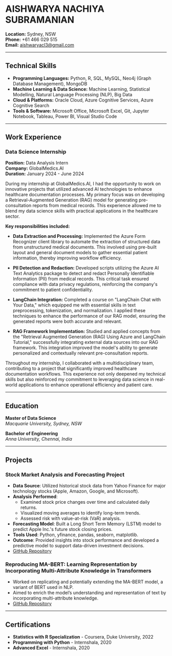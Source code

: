 # AISHWARYA NACHIYA SUBRAMANIAN

**Location:** Sydney, NSW  
**Phone:** +61 466 029 515  
**Email:** aishwaryacl3@gmail.com  

---

## Technical Skills
- **Programming Languages:** Python, R, SQL, MySQL, Neo4j (Graph Database Management), MongoDB
- **Machine Learning & Data Science:** Machine Learning, Statistical Modelling, Natural Language Processing (NLP), Big Data
- **Cloud & Platforms:** Oracle Cloud, Azure Cognitive Services, Azure Cognitive Search
- **Tools & Software:** Microsoft Office, Microsoft Excel, Git, Jupyter Notebook, Tableau, Power BI, Visual Studio Code

---

## Work Experience

### Data Science Internship

**Position:** Data Analysis Intern  
**Company:** GlobalMedics.AI  
**Duration:** January 2024 - June 2024

During my internship at GlobalMedics.AI, I had the opportunity to work on innovative projects that utilized advanced AI technologies to enhance healthcare documentation processes. My primary focus was on developing a Retrieval-Augmented Generation (RAG) model for generating pre-consultation reports from medical records. This experience allowed me to blend my data science skills with practical applications in the healthcare sector.

**Key responsibilities included:**

- **Data Extraction and Processing:** Implemented the Azure Form Recognizer client library to automate the extraction of structured data from unstructured medical documents. This involved using pre-built layout and general document models to gather essential patient information, thereby improving workflow efficiency.
  
- **PII Detection and Redaction:** Developed scripts utilizing the Azure AI Text Analytics package to detect and redact Personally Identifiable Information (PII) from medical records. This critical task ensured compliance with data privacy regulations, reinforcing the company's commitment to patient confidentiality.
  
- **LangChain Integration:** Completed a course on "LangChain Chat with Your Data," which equipped me with essential skills in text preprocessing, tokenization, and normalization. I applied these techniques to enhance the performance of our RAG model, ensuring the generated reports were both accurate and relevant.
  
- **RAG Framework Implementation:** Studied and applied concepts from the "Retrieval Augmented Generation (RAG) Using Azure and LangChain Tutorial," successfully integrating external data sources into our RAG framework. This integration improved the model's ability to generate personalized and contextually relevant pre-consultation reports.

Throughout my internship, I collaborated with a multidisciplinary team, contributing to a project that significantly improved healthcare documentation workflows. This experience not only deepened my technical skills but also reinforced my commitment to leveraging data science in real-world applications to enhance operational efficiency and patient care.

---

## Education

**Master of Data Science**  
*Macquarie University, Sydney, NSW*

**Bachelor of Engineering**  
*Anna University, Chennai, India*

---

## Projects

### Stock Market Analysis and Forecasting Project

- **Data Source**: Utilized historical stock data from Yahoo Finance for major technology stocks (Apple, Amazon, Google, and Microsoft).
- **Analysis Performed**:
  - Examined stock price changes over time and calculated daily returns.
  - Visualized moving averages to identify long-term trends.
  - Assessed risk with value-at-risk (VaR) analysis.
- **Forecasting Model**: Built a Long Short Term Memory (LSTM) model to predict Apple Inc.'s future stock closing prices.
- **Tools Used**: Python, yfinance, pandas, seaborn, matplotlib.
- **Outcome**: Provided insights into stock performance and developed a predictive model to support data-driven investment decisions.
- [GitHub Repository](https://github.com/AishwaryaNachiya/stockprediction)


### Reproducing MA-BERT: Learning Representation by Incorporating Multi-Attribute Knowledge in Transformers
- Worked on replicating and potentially extending the MA-BERT model, a variant of BERT used in NLP.
- Aimed to enrich the model’s understanding and representation of text by incorporating multi-attribute knowledge.
- [GitHub Repository](https://github.com/AishwaryaNachiya/Final-Report-COMP8240)


---

## Certifications
- **Statistics with R Specialization** - Coursera, Duke University, 2022
- **Programming with Python** - Internshala, 2020
- **Advanced Excel** - Internshala, 2020
